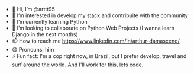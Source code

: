 - 👋 Hi, I’m @arttt95
- 👀 I’m interested in develop my stack and contribuite with the community
- 🌱 I’m currently learning Python
- 💞️ I’m looking to collaborate on Python Web Projects (I wanna learn Django in the next months)
- 📫 How to reach me https://www.linkedin.com/in/arthur-damasceno/
- 😄 Pronouns: him
- ⚡ Fun fact: I'm a cop right now, in Brazil, but I prefer develop, travel and surf around the world. And I'll work for this, lets code.

<!---
arttt95/arttt95 is a ✨ special ✨ repository because its `README.md` (this file) appears on your GitHub profile.
You can click the Preview link to take a look at your changes.
--->

